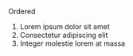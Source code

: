 Ordered

1. Lorem ipsum dolor sit amet
2. Consectetur adipiscing elit
3. Integer molestie lorem at massa